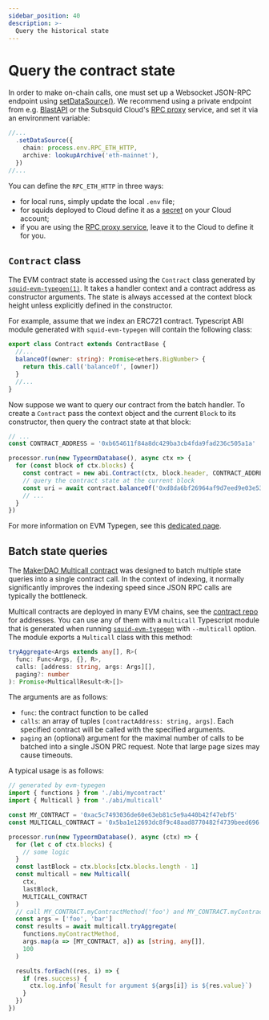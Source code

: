 ```yaml
---
sidebar_position: 40
description: >-
  Query the historical state
---
```


# Query the contract state

In order to make on-chain calls, one must set up a Websocket JSON-RPC endpoint using [setDataSource()](/arrowsquid-docs-v0/evm-indexing/configuration/initialization). We recommend using a private endpoint from e.g. [BlastAPI](https://blastapi.io/) or the Subsquid Cloud's [RPC proxy](/arrowsquid-docs-v0/deploy-squid/rpc-proxy) service, and set it via an environment variable:

```ts
//... 
  .setDataSource({
    chain: process.env.RPC_ETH_HTTP,
    archive: lookupArchive('eth-mainnet'),
  })
//...
```
You can define the `RPC_ETH_HTTP` in three ways:
 - for local runs, simply update the local `.env` file;
 - for squids deployed to Cloud define it as a [secret](/arrowsquid-docs-v0/deploy-squid/env-variables) on your Cloud account;
 - if you are using the [RPC proxy service](/arrowsquid-docs-v0/deploy-squid/rpc-proxy), leave it to the Cloud to define it for you.

## `Contract` class

The EVM contract state is accessed using the `Contract` class generated by [`squid-evm-typegen(1)`](/arrowsquid-docs-v0/evm-indexing/squid-evm-typegen). It takes a handler context and a contract address as constructor arguments. The state is always accessed at the context block height unless explicitly defined in the constructor.

For example, assume that we index an ERC721 contract. Typescript ABI module generated with `squid-evm-typegen` will contain the following class:

```typescript
export class Contract extends ContractBase {
  //...
  balanceOf(owner: string): Promise<ethers.BigNumber> {
    return this.call('balanceOf', [owner])
  }
  //...
}
```
Now suppose we want to query our contract from the batch handler. To create a `Contract` pass the context object and the current `Block` to its constructor, then query the contract state at that block:
```ts
// ...
const CONTRACT_ADDRESS = '0xb654611f84a8dc429ba3cb4fda9fad236c505a1a'

processor.run(new TypeormDatabase(), async ctx => {
  for (const block of ctx.blocks) { 
    const contract = new abi.Contract(ctx, block.header, CONTRACT_ADDRESS)
    // query the contract state at the current block
    const uri = await contract.balanceOf('0xd8da6bf26964af9d7eed9e03e53415d37aa96045')
    // ...
  }
})
```
For more information on EVM Typegen, see this [dedicated page](/arrowsquid-docs-v0/evm-indexing/squid-evm-typegen/#contract-state-calls).

## Batch state queries

The [MakerDAO Multicall contract](https://github.com/makerdao/multicall) was designed to batch multiple state queries into a single contract call. In the context of indexing, it normally significantly improves the indexing speed since JSON RPC calls are typically the bottleneck.

Multicall contracts are deployed in many EVM chains, see the [contract repo](https://github.com/makerdao/multicall) for addresses. You can use any of them with a `multicall` Typescript module that is generated when running [`squid-evm-typegen`](/arrowsquid-docs-v0/evm-indexing/squid-evm-typegen) with `--multicall` option. The module exports a `Multicall` class with this method:
```ts
tryAggregate<Args extends any[], R>(
  func: Func<Args, {}, R>,
  calls: [address: string, args: Args][],
  paging?: number
): Promise<MulticallResult<R>[]>
```
The arguments are as follows:
- `func`: the contract function to be called
- `calls`: an array of tuples `[contractAddress: string, args]`. Each specified contract will be called with the specified arguments.
- `paging` an (optional) argument for the maximal number of calls to be batched into a single JSON PRC request. Note that large page sizes may cause timeouts.

A typical usage is as follows:
```ts title=src/main.ts
// generated by evm-typegen
import { functions } from './abi/mycontract'
import { Multicall } from './abi/multicall'

const MY_CONTRACT = '0xac5c7493036de60e63eb81c5e9a440b42f47ebf5'
const MULTICALL_CONTRACT = '0x5ba1e12693dc8f9c48aad8770482f4739beed696'

processor.run(new TypeormDatabase(), async (ctx) => {
  for (let c of ctx.blocks) {
    // some logic
  }
  const lastBlock = ctx.blocks[ctx.blocks.length - 1]
  const multicall = new Multicall(
    ctx,
    lastBlock,
    MULTICALL_CONTRACT
  )
  // call MY_CONTRACT.myContractMethod('foo') and MY_CONTRACT.myContractMethod('bar')
  const args = ['foo', 'bar']
  const results = await multicall.tryAggregate(
    functions.myContractMethod,
    args.map(a => [MY_CONTRACT, a]) as [string, any[]],
    100
  )

  results.forEach((res, i) => {
    if (res.success) {
      ctx.log.info(`Result for argument ${args[i]} is ${res.value}`)
    }
  }) 
})
```
